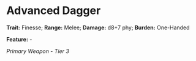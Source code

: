 # Advanced Dagger

**Trait:** Finesse; **Range:** Melee; **Damage:** d8+7 phy; **Burden:** One-Handed

**Feature:** -

*Primary Weapon - Tier 3*
